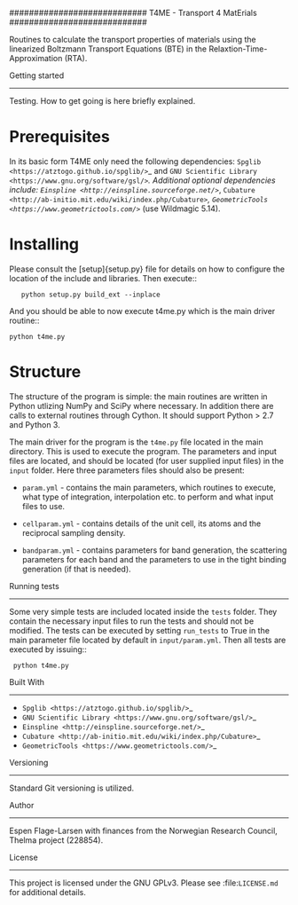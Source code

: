 ############################
T4ME - Transport 4 MatErials
############################

Routines to calculate the transport properties of materials
using the linearized Boltzmann Transport Equations (BTE)
in the Relaxtion-Time-Approximation (RTA).

Getting started
***************

Testing. How to get going is here briefly explained.

Prerequisites
=============

In its basic form T4ME only need the following
dependencies: `Spglib <https://atztogo.github.io/spglib/>`_
and `GNU Scientific Library <https://www.gnu.org/software/gsl/>`_.
Additional optional dependencies include:
`Einspline <http://einspline.sourceforge.net/>`_,
`Cubature <http://ab-initio.mit.edu/wiki/index.php/Cubature>`_,
`GeometricTools <https://www.geometrictools.com/>`_
(use Wildmagic 5.14).

Installing
==========

Please consult the [setup]{setup.py} file for details on
how to configure the location of the include and libraries.
Then execute::

       python setup.py build_ext --inplace

And you should be able to now execute t4me.py which is
the main driver routine::

    python t4me.py

Structure
=========

The structure of the program is simple: the main routines
are written in Python utlizing NumPy and SciPy where
necessary. In addition there are calls to external
routines through Cython. It should support Python > 2.7 and
Python 3.

The main driver for the program is the `t4me.py` file
located in the main directory. This is used to execute
the program. The parameters and input files are located,
and should be located (for user supplied input files) in
the `input` folder. Here three parameters files should
also be present:

* `param.yml` - contains the main parameters, which
  routines to execute, what type of integration,
  interpolation etc. to perform and what input
  files to use.

* `cellparam.yml` - contains details of the unit cell, its atoms
  and the reciprocal sampling density.

* `bandparam.yml` - contains parameters for band generation, 
  the scattering parameters for each band
  and the parameters to
  use in the tight binding generation
  (if that is needed).

Running tests
*************

Some very simple tests are included located inside the
`tests` folder. They contain the necessary input files
to run the tests and should not be modified. The tests
can be executed by setting `run_tests` to True in the
main parameter file located by default in `input/param.yml`.
Then all tests are executed by issuing::

     python t4me.py

Built With
**********
* `Spglib <https://atztogo.github.io/spglib/>`_
* `GNU Scientific Library <https://www.gnu.org/software/gsl/>`_
* `Einspline <http://einspline.sourceforge.net/>`_
* `Cubature <http://ab-initio.mit.edu/wiki/index.php/Cubature>`_
* `GeometricTools <https://www.geometrictools.com/>`_

Versioning
**********

Standard Git versioning is utilized.

Author
******
Espen Flage-Larsen with finances from the Norwegian
Research Council, Thelma project (228854).

License
*******

This project is licensed under the GNU GPLv3. Please see
:file:`LICENSE.md` for additional details.
